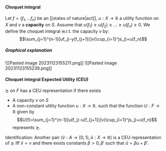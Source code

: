 #### Choquet integral
Let $f=(f_1,...f_n$) be an [[states of nature|act]], $u:X\to \mathbb{R}$ a utility function on $X$ and $v$ a **capacity** on $S$. Assume that $u(f_1)\ge u(f_2)\ge ...\ge u(f_n)\ge0$. We define the choquet integral w.r.t. the capacity $v$ by:$$\sum_{j=1}^{n-1}[uf_j)-y(f_{j+1})]v(\cup_{i=1}^js_j)+u(f_n)$$
##### Graphical explanation
![[Pasted image 20231123155211.png]]
![[Pasted image 20231123155239.png]]

#### Choquet integral Expected Utility (CEU)
$\succsim$ on $F$ has a CEU representation if there exists
- A capacity $v$ on $S$
- A non-constant utility function $u:X\to \mathbb{R}$.
such that the function $U:F\to \mathbb{R}$ given by $$U(f)=\sum_{j=1}^{n-1}[u(f_j)-u(f_{j+1})]v(\cup_{i=1}^js_j)+u(f_n)$$represents $\succsim$. 

Identification: Another pair ($\tilde v:A\to[0,1],\tilde u:X\to \mathbb R$) is a CEU representation of $\succsim$ iff $\tilde v=v$ and there exists constants $\beta>0,\beta'$ such that $\tilde u=\beta u+\beta'$. 

